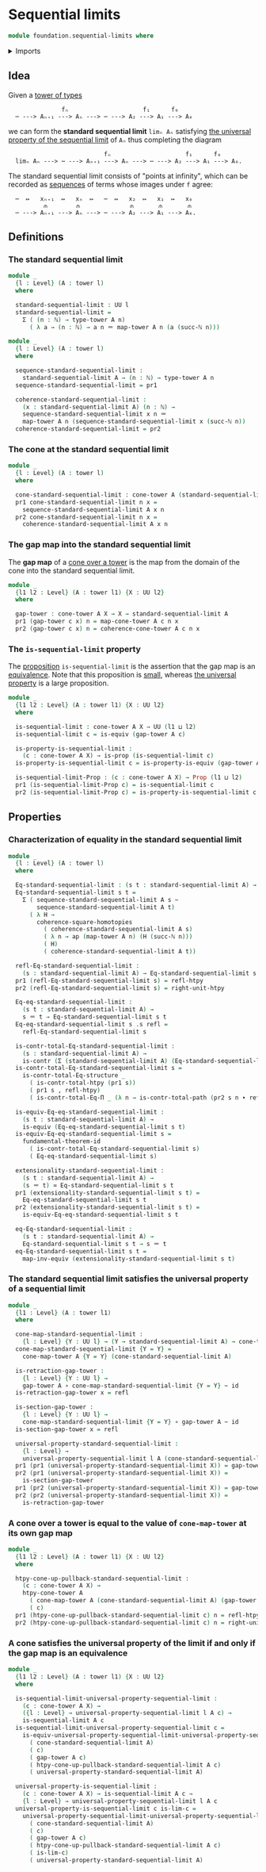 # Sequential limits

```agda
module foundation.sequential-limits where
```

<details><summary>Imports</summary>

```agda
open import elementary-number-theory.natural-numbers

open import foundation.action-on-identifications-functions
open import foundation.commuting-squares-of-homotopies
open import foundation.cones-over-towers
open import foundation.dependent-pair-types
open import foundation.equality-dependent-function-types
open import foundation.equivalences
open import foundation.fundamental-theorem-of-identity-types
open import foundation.homotopy-induction
open import foundation.morphisms-towers
open import foundation.structure-identity-principle
open import foundation.towers
open import foundation.universal-property-sequential-limits
open import foundation.universe-levels

open import foundation-core.contractible-types
open import foundation-core.function-types
open import foundation-core.homotopies
open import foundation-core.identity-types
open import foundation-core.propositions
```

</details>

## Idea

Given a [tower of types](foundation.towers.md)

```text
               fₙ                     f₁      f₀
  ⋯ ---> Aₙ₊₁ ---> Aₙ ---> ⋯ ---> A₂ ---> A₁ ---> A₀
```

we can form the **standard sequential limit** `limₙ Aₙ` satisfying
[the universal property of the sequential limit](foundation.universal-property-sequential-limits.md)
of `Aₙ` thus completing the diagram

```text
                           fₙ                     f₁      f₀
  limₙ Aₙ ---> ⋯ ---> Aₙ₊₁ ---> Aₙ ---> ⋯ ---> A₂ ---> A₁ ---> A₀.
```

The standard sequential limit consists of "points at infinity", which can be
recorded as [sequences](foundation.dependent-sequences.md) of terms whose images
under `f` agree:

```text
  ⋯  ↦   xₙ₊₁  ↦   xₙ  ↦   ⋯  ↦   x₂  ↦   x₁  ↦   x₀
          ⫙        ⫙              ⫙       ⫙       ⫙
  ⋯ ---> Aₙ₊₁ ---> Aₙ ---> ⋯ ---> A₂ ---> A₁ ---> A₀.
```

## Definitions

### The standard sequential limit

```agda
module _
  {l : Level} (A : tower l)
  where

  standard-sequential-limit : UU l
  standard-sequential-limit =
    Σ ( (n : ℕ) → type-tower A n)
      ( λ a → (n : ℕ) → a n ＝ map-tower A n (a (succ-ℕ n)))

module _
  {l : Level} (A : tower l)
  where

  sequence-standard-sequential-limit :
    standard-sequential-limit A → (n : ℕ) → type-tower A n
  sequence-standard-sequential-limit = pr1

  coherence-standard-sequential-limit :
    (x : standard-sequential-limit A) (n : ℕ) →
    sequence-standard-sequential-limit x n ＝
    map-tower A n (sequence-standard-sequential-limit x (succ-ℕ n))
  coherence-standard-sequential-limit = pr2
```

### The cone at the standard sequential limit

```agda
module _
  {l : Level} (A : tower l)
  where

  cone-standard-sequential-limit : cone-tower A (standard-sequential-limit A)
  pr1 cone-standard-sequential-limit n x =
    sequence-standard-sequential-limit A x n
  pr2 cone-standard-sequential-limit n x =
    coherence-standard-sequential-limit A x n
```

### The gap map into the standard sequential limit

The **gap map** of a [cone over a tower](foundation.cones-over-towers.md) is the
map from the domain of the cone into the standard sequential limit.

```agda
module _
  {l1 l2 : Level} (A : tower l1) {X : UU l2}
  where

  gap-tower : cone-tower A X → X → standard-sequential-limit A
  pr1 (gap-tower c x) n = map-cone-tower A c n x
  pr2 (gap-tower c x) n = coherence-cone-tower A c n x
```

### The `is-sequential-limit` property

The [proposition](foundation-core.propositions.md) `is-sequential-limit` is the
assertion that the gap map is an [equivalence](foundation-core.equivalences.md).
Note that this proposition is [small](foundation-core.small-types.md), whereas
[the universal property](foundation.universal-property-sequential-limits.md) is
a large proposition.

```agda
module _
  {l1 l2 : Level} (A : tower l1) {X : UU l2}
  where

  is-sequential-limit : cone-tower A X → UU (l1 ⊔ l2)
  is-sequential-limit c = is-equiv (gap-tower A c)

  is-property-is-sequential-limit :
    (c : cone-tower A X) → is-prop (is-sequential-limit c)
  is-property-is-sequential-limit c = is-property-is-equiv (gap-tower A c)

  is-sequential-limit-Prop : (c : cone-tower A X) → Prop (l1 ⊔ l2)
  pr1 (is-sequential-limit-Prop c) = is-sequential-limit c
  pr2 (is-sequential-limit-Prop c) = is-property-is-sequential-limit c
```

## Properties

### Characterization of equality in the standard sequential limit

```agda
module _
  {l : Level} (A : tower l)
  where

  Eq-standard-sequential-limit : (s t : standard-sequential-limit A) → UU l
  Eq-standard-sequential-limit s t =
    Σ ( sequence-standard-sequential-limit A s ~
        sequence-standard-sequential-limit A t)
      ( λ H →
        coherence-square-homotopies
          ( coherence-standard-sequential-limit A s)
          ( λ n → ap (map-tower A n) (H (succ-ℕ n)))
          ( H)
          ( coherence-standard-sequential-limit A t))

  refl-Eq-standard-sequential-limit :
    (s : standard-sequential-limit A) → Eq-standard-sequential-limit s s
  pr1 (refl-Eq-standard-sequential-limit s) = refl-htpy
  pr2 (refl-Eq-standard-sequential-limit s) = right-unit-htpy

  Eq-eq-standard-sequential-limit :
    (s t : standard-sequential-limit A) →
    s ＝ t → Eq-standard-sequential-limit s t
  Eq-eq-standard-sequential-limit s .s refl =
    refl-Eq-standard-sequential-limit s

  is-contr-total-Eq-standard-sequential-limit :
    (s : standard-sequential-limit A) →
    is-contr (Σ (standard-sequential-limit A) (Eq-standard-sequential-limit s))
  is-contr-total-Eq-standard-sequential-limit s =
    is-contr-total-Eq-structure _
      ( is-contr-total-htpy (pr1 s))
      ( pr1 s , refl-htpy)
      ( is-contr-total-Eq-Π _ (λ n → is-contr-total-path (pr2 s n ∙ refl)))

  is-equiv-Eq-eq-standard-sequential-limit :
    (s t : standard-sequential-limit A) →
    is-equiv (Eq-eq-standard-sequential-limit s t)
  is-equiv-Eq-eq-standard-sequential-limit s =
    fundamental-theorem-id
      ( is-contr-total-Eq-standard-sequential-limit s)
      ( Eq-eq-standard-sequential-limit s)

  extensionality-standard-sequential-limit :
    (s t : standard-sequential-limit A) →
    (s ＝ t) ≃ Eq-standard-sequential-limit s t
  pr1 (extensionality-standard-sequential-limit s t) =
    Eq-eq-standard-sequential-limit s t
  pr2 (extensionality-standard-sequential-limit s t) =
    is-equiv-Eq-eq-standard-sequential-limit s t

  eq-Eq-standard-sequential-limit :
    (s t : standard-sequential-limit A) →
    Eq-standard-sequential-limit s t → s ＝ t
  eq-Eq-standard-sequential-limit s t =
    map-inv-equiv (extensionality-standard-sequential-limit s t)
```

### The standard sequential limit satisfies the universal property of a sequential limit

```agda
module _
  {l1 : Level} (A : tower l1)
  where

  cone-map-standard-sequential-limit :
    {l : Level} {Y : UU l} → (Y → standard-sequential-limit A) → cone-tower A Y
  cone-map-standard-sequential-limit {Y = Y} =
    cone-map-tower A {Y = Y} (cone-standard-sequential-limit A)

  is-retraction-gap-tower :
    {l : Level} {Y : UU l} →
    gap-tower A ∘ cone-map-standard-sequential-limit {Y = Y} ~ id
  is-retraction-gap-tower x = refl

  is-section-gap-tower :
    {l : Level} {Y : UU l} →
    cone-map-standard-sequential-limit {Y = Y} ∘ gap-tower A ~ id
  is-section-gap-tower x = refl

  universal-property-standard-sequential-limit :
    {l : Level} →
    universal-property-sequential-limit l A (cone-standard-sequential-limit A)
  pr1 (pr1 (universal-property-standard-sequential-limit X)) = gap-tower A
  pr2 (pr1 (universal-property-standard-sequential-limit X)) =
    is-section-gap-tower
  pr1 (pr2 (universal-property-standard-sequential-limit X)) = gap-tower A
  pr2 (pr2 (universal-property-standard-sequential-limit X)) =
    is-retraction-gap-tower
```

### A cone over a tower is equal to the value of `cone-map-tower` at its own gap map

```agda
module _
  {l1 l2 : Level} (A : tower l1) {X : UU l2}
  where

  htpy-cone-up-pullback-standard-sequential-limit :
    (c : cone-tower A X) →
    htpy-cone-tower A
      ( cone-map-tower A (cone-standard-sequential-limit A) (gap-tower A c))
      ( c)
  pr1 (htpy-cone-up-pullback-standard-sequential-limit c) n = refl-htpy
  pr2 (htpy-cone-up-pullback-standard-sequential-limit c) n = right-unit-htpy
```

### A cone satisfies the universal property of the limit if and only if the gap map is an equivalence

```agda
module _
  {l1 l2 : Level} (A : tower l1) {X : UU l2}
  where

  is-sequential-limit-universal-property-sequential-limit :
    (c : cone-tower A X) →
    ({l : Level} → universal-property-sequential-limit l A c) →
    is-sequential-limit A c
  is-sequential-limit-universal-property-sequential-limit c =
    is-equiv-universal-property-sequential-limit-universal-property-sequential-limit
      ( cone-standard-sequential-limit A)
      ( c)
      ( gap-tower A c)
      ( htpy-cone-up-pullback-standard-sequential-limit A c)
      ( universal-property-standard-sequential-limit A)

  universal-property-is-sequential-limit :
    (c : cone-tower A X) → is-sequential-limit A c →
    {l : Level} → universal-property-sequential-limit l A c
  universal-property-is-sequential-limit c is-lim-c =
    universal-property-sequential-limit-universal-property-sequential-limit-is-equiv
      ( cone-standard-sequential-limit A)
      ( c)
      ( gap-tower A c)
      ( htpy-cone-up-pullback-standard-sequential-limit A c)
      ( is-lim-c)
      ( universal-property-standard-sequential-limit A)
```
